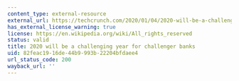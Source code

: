 ```yaml
---
content_type: external-resource
external_url: https://techcrunch.com/2020/01/04/2020-will-be-a-challenging-year-for-challenger-banks/
has_external_license_warning: true
license: https://en.wikipedia.org/wiki/All_rights_reserved
status: valid
title: 2020 will be a challenging year for challenger banks
uid: 82feac19-16de-44b9-993b-22204bfdaee4
url_status_code: 200
wayback_url: ''
---
```


